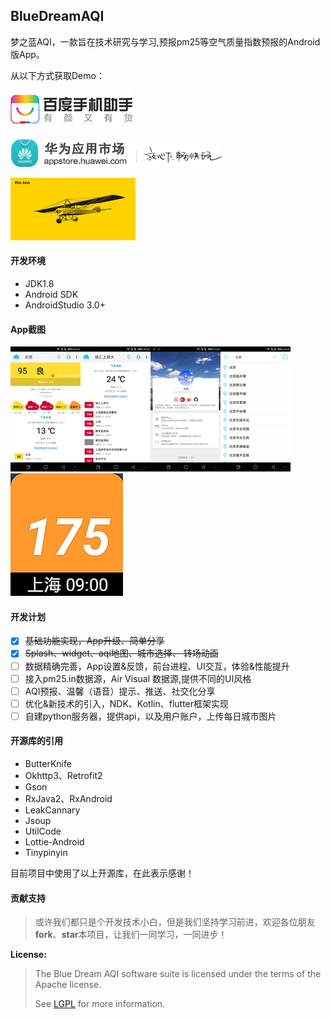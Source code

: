 ## BlueDreamAQI

梦之蓝AQI，一款旨在技术研究与学习,预报pm25等空气质量指数预报的Android版App。

从以下方式获取Demo：

[![get form baiduAppStore](./images/baiduAppStore.png)](http://shouji.baidu.com/software/23484351.html)

[![get from HuaweiAppStore](./images/huawei_appstore.png)](http://app.hicloud.com/app/C100221047)

[![get from fir.im](./images/fir.png)](https://fir.im/AQI)

#### 开发环境

- JDK1.8
- Android SDK
- AndroidStudio 3.0+

#### App截图

![北京AQI图1](/images/img_aqi_beijing.png)![北京AQI图2](./images/img_aqi_nearby.png)![关于开发者](./images/img_aqi_about.png)![搜索界面](./images/img_search_city.png)![widget](./images/aqi_preview.png)

#### 开发计划

- [x] ~~基础功能实现，App升级、简单分享~~
- [x] ~~Splash、widget、aqi地图、城市选择、 转场动画~~
- [ ] 数据精确完善，App设置&反馈，前台进程、UI交互，体验&性能提升
- [ ] 接入pm25.in数据源，Air Visual 数据源,提供不同的UI风格
- [ ] AQI预报、温馨（语音）提示、推送、社交化分享
- [ ] 优化&新技术的引入，NDK、Kotlin、flutter框架实现
- [ ] 自建python服务器，提供api，以及用户账户，上传每日城市图片

#### 开源库的引用

- ButterKnife
- Okhttp3、Retrofit2
- Gson
- RxJava2、RxAndroid
- LeakCannary
- Jsoup
- UtilCode
- Lottie-Android
- Tinypinyin

目前项目中使用了以上开源库，在此表示感谢！

#### 贡献支持

> 或许我们都只是个开发技术小白，但是我们坚持学习前进，欢迎各位朋友**fork**、**star**本项目，让我们一同学习，一同进步！

**License:**

> The Blue Dream AQI software suite is licensed under the terms of the Apache license.
>
> See [LGPL](./LICENSE,"开源协议") for more information.

